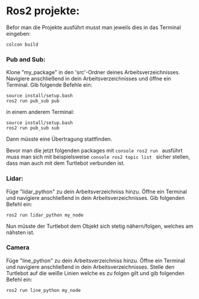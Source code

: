 # Ros2 projekte:
Befor man die Projekte ausführt musst man jeweils dies in das Terminal eingeben:
```console
colcon build
```
### Pub and Sub:
Klone "my_package" in den 'src'-Ordner deines Arbeitsverzeichnisses. Navigiere anschließend in dein Arbeitsverzeichnisses und öffne ein Terminal. Gib folgende Befehle ein:

```console
source install/setup.bash 
ros2 run pub_sub pub
```
in einem anderem Terminal:
```console
source install/setup.bash 
ros2 run pub_sub sub
```
Dann müsste eine Übertragung stattfinden.


Bevor man die jetzt folgenden packages mit ```console ros2 run ``` ausführt muss man sich mit beispielsweise ```console ros2 topic list ``` sicher stellen, dass man auch mit dem Turtlebot verbunden ist.
### Lidar:
Füge "lidar_python" zu dein Arbeitsverzeichniss hinzu. Öffne ein Terminal und navigiere anschließend in dein Arbeitsverzeichnisses.
Gib folgenden Befehl ein:
```console
ros2 run lidar_python my_node
```
Nun müsste der Turtlebot dem Objekt sich stetig nähern/folgen, welches am nähsten ist.
### Camera
Füge "line_python" zu dein Arbeitsverzeichniss hinzu. Öffne ein Terminal und navigiere anschließend in dein Arbeitsverzeichnisses.
Stelle den Turtlebot auf die weiße Linien welche es zu folgen gilt und gib folgenden Befehl ein:
```console
ros2 run line_python my_node
```

